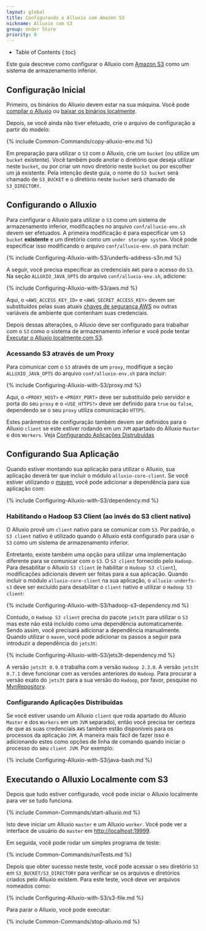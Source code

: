 ```yaml
---
layout: global
title: Configurando o Alluxio com Amazon S3
nickname: Alluxio com S3
group: Under Store
priority: 0
---
```


* Table of Contents
{:toc}

Este guia descreve como configurar o Alluxio com [Amazon S3](https://aws.amazon.com/s3/)
como um sistema de armazenamento inferior.

## Configuração Inicial

Primeiro, os binários do Alluxio devem estar na sua máquina. Você pode
[compilar o Alluxio](Building-Alluxio-Master-Branch.html) ou
[baixar os binários localmente](Running-Alluxio-Locally.html).

Depois, se você ainda não tiver efetuado, crie o arquivo de configuração a partir do modelo:

{% include Common-Commands/copy-alluxio-env.md %}

Em preparação para utilizar o `S3` com o Alluxio, crie um `bucket` (ou utilize um `bucket`
existente). Você também pode anotar o diretório que deseja utilizar neste `bucket`, ou por
criar um novo diretório neste `bucket` ou por escolher um já existente. Pela intenção deste
guia, o nome do `S3 bucket` será chamado de `S3_BUCKET` e o diretório neste `bucket` será
chamado de `S3_DIRECTORY`.

## Configurando o Alluxio

Para configurar o Alluxio para utilizar o `S3` como um sistema de armazenamento inferior,
modificações no arquivo `conf/alluxio-env.sh` devem ser efetuados. A primeira modificação é
para especificar um `S3 bucket` **existente** e um diretório como um `under storage system`.
Você pode especificar isso modificando o arquivo `conf/alluxio-env.sh` para incluir:

{% include Configuring-Alluxio-with-S3/underfs-address-s3n.md %}

A seguir, você precisa especificar as credenciais `AWS` para o acesso do `S3`. Na seção
`ALLUXIO_JAVA_OPTS` do arquivo `conf/alluxio-env.sh`, adicione:

{% include Configuring-Alluxio-with-S3/aws.md %}

Aqui, o `<AWS_ACCESS_KEY_ID>` e `<AWS_SECRET_ACCESS_KEY>` devem ser substituídos pelas suas atuais
[chaves de segurança AWS](https://aws.amazon.com/developers/access-keys) ou outras variáveis de
ambiente que contenham suas credenciais.

Depois dessas alterações, o Alluxio deve ser configurado para trabalhar com o `S3` como o
sistema de armazenamento inferior e você pode tentar
[Executar o Alluxio localmente com S3](#executando-o-alluxio-localmente-com-s3).

### Acessando S3 através de um Proxy

Para comunicar com o `S3` através de um `proxy`, modifique a seção `ALLUXIO_JAVA_OPTS` do arquivo
`conf/alluxio-env.sh` para incluir:

{% include Configuring-Alluxio-with-S3/proxy.md %}

Aqui, o `<PROXY_HOST>` e `<PROXY_PORT>` deve ser substituído pelo servidor e porta do seu `proxy` e
o `<USE_HTTPS?>` deve ser definido para `true` ou `false`, dependendo se o seu `proxy` utiliza
comunicação `HTTPS`.

Estes parâmetros de configuração também devem ser definidos para o Alluxio `client` se este
estiver rodando em um `JVM` apartado do Alluxio `Master` e dos `Workers`. Veja
[Configurando Aplicações Distrubuídas](#configurando-aplicações-distríbuidas)

## Configurando Sua Aplicação

Quando estiver montando sua aplicação para utilizar o Alluxio, sua aplicação deverá ter que incluir
o módulo `alluxio-core-client`. Se você estiver utilizando o [maven](https://maven.apache.org/),
você pode adicionar a dependência para sua aplicação com:

{% include Configuring-Alluxio-with-S3/dependency.md %}

### Habilitando o Hadoop S3 Client (ao invés do S3 client nativo)

O Alluxio provê um `client` nativo para se comunicar com `S3`. Por padrão, o `S3 client` nativo é
utilizado quando o Alluxio está configurado para usar o `S3` como um sistema de armazenamento
inferior.

Entretanto, existe também uma opção para utilizar uma implementação diferente para se comunicar com
o `S3`. O `S3 client` fornecido pelo `Hadoop`. Para desabilitar o Alluxio `S3 client` (e habilitar
o `Hadoop S3 client`), modificações adicionais devem ser feitas para a sua aplicação. Quando
incluir o módulo `alluxio-core-client` na sua aplicação, o `alluxio-underfs-s3` deve ser excluído
para desabilitar o `client` nativo e utilizar o `Hadoop S3 client`:

{% include Configuring-Alluxio-with-S3/hadoop-s3-dependency.md %}

Contudo, o `Hadoop S3 client` precisa do pacote `jets3t` para utilizar o `S3` mas este não está
incluído como uma dependência automaticamente. Sendo assim, você precisará adicionar a
dependência manualmente. Quando utilizar o `maven`, você pode adicionar os passos a seguir para
introduzir a dependência do `jets3t`:

{% include Configuring-Alluxio-with-S3/jets3t-dependency.md %}

A versão `jets3t 0.9.0` trabalha com a versão `Hadoop 2.3.0`. A versão `jets3t 0.7.1` deve funcionar
com as versões anteriores do `Hadoop`. Para procurar a versão exato do `jets3t` para a sua versão
do `Hadoop`, por favor, pesquise no [MvnRepository](http://mvnrepository.com/).

### Configurando Aplicações Distribuídas

Se você estiver usando um Alluxio `client` que roda apartado do Alluxio `Master` e dos `Workers`
em um `JVM` separado), então você precisa ter certeza de que as suas credenciais `AWS` também
estão disponíveis para os processos da aplicação `JVM`. A maneira mais fácil de fazer isso é
adicionando estes como opções de linha de comando quando iniciar o processo do seu `client JVM`.
Por exemplo:

{% include Configuring-Alluxio-with-S3/java-bash.md %}

## Executando o Alluxio Localmente com S3

Depois que tudo estiver configurado, você pode iniciar o Alluxio localmente para ver se tudo
funciona.

{% include Common-Commands/start-alluxio.md %}

Isto deve iniciar um Alluxio `master` e um Alluxio `worker`. Você pode ver a
interface de usuário do `master` em [http://localhost:19999](http://localhost:19999).

Em seguida, você pode rodar um simples programa de teste:

{% include Common-Commands/runTests.md %}

Depois que obter sucesso neste teste, você pode acessar o seu diretório `S3` em
`S3_BUCKET/S3_DIRECTORY` para verificar se os arquivos e diretórios criados pelo Alluxio
existem. Para este teste, você deve ver arquivos nomeados como:

{% include Configuring-Alluxio-with-S3/s3-file.md %}

Para parar o Alluxio, você pode executar:

{% include Common-Commands/stop-alluxio.md %}
